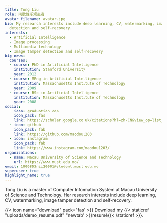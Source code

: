 ```yaml
---
title: Tong Liu
role: 间歇性乐观患者
avatar_filename: avatar.jpg
bio: My research interests include deep learning, CV, watermarking, image tamper
  detection and self-recovery.
interests:
  - Artificial Intelligence
  - Image processing
  - Multimedia technology
  - Image tamper detection and self-recovery
big news:
  courses:
  - course: PhD in Artificial Intelligence
    institution: Stanford University
    year: 2012
  - course: MEng in Artificial Intelligence
    institution: Massachusetts Institute of Technology
    year: 2009
  - course: BSc in Artificial Intelligence
    institution: Massachusetts Institute of Technology
    year: 2008
social:
  - icon: graduation-cap
    icon_pack: fas
    link: https://scholar.google.co.uk/citations?hl=zh-CN&view_op=list_works&gmla=AJsN-F5uSEDc9QntoMs8h3Cig71o-FniYEVVlUAGOzKAWE6gtLSYtqDuMF_R-n9GQxGStNkAizv0I51ZHNebYya1s9-lcc1hfz2y_sv8NTQdJaCuQnnmUn8&user=PS86g9cAAAAJ
  - icon: github
    icon_pack: fab
    link: https://github.com/maodou1203
  - icon: instagram
    icon_pack: fab
    link: https://www.instagram.com/maodou1203/
organizations:
  - name: Macau University of Science and Technology
    url: https://www.must.edu.mo/
email: 1809853nii20001@student.must.edu.mo
superuser: true
highlight_name: true
---
```

Tong Liu is a master of Computer Information System at Macau University of Science and Technology. Her research interests include deep learning, CV, watermarking, image tamper detection and self-recovery.


{{< icon name="download" pack="fas" >}} Download my {{< staticref "uploads/demo_resume.pdf" "newtab" >}}resumé{{< /staticref >}}.
